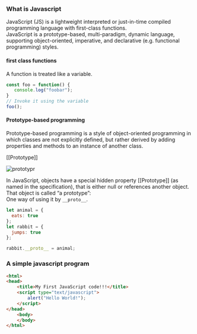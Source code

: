 ### What is Javascript
JavaScript (JS) is a lightweight interpreted or just-in-time compiled programming language with first-class functions. 
<br/>
JavaScript is a prototype-based, multi-paradigm, dynamic language, supporting object-oriented, imperative, and declarative (e.g. functional programming) styles.

#### first class functions
A function is treated like a variable.

```javascript
const foo = function() {
   console.log("foobar");
}
// Invoke it using the variable
foo();
```

#### Prototype-based programming
Prototype-based programming is a style of object-oriented programming in which classes are not explicitly defined, but rather derived by adding properties and methods to an instance of another class.
<br/>

[[Prototype]]<br/>

<img src="https://javascript.info/article/prototype-inheritance/object-prototype-empty.png" alt="prototypr"/><br/>

In JavaScript, objects have a special hidden property [[Prototype]] (as named in the specification), that is either null or references another object. That object is called “a prototype”:<br/>
One way of using it by ```__proto__```.

```javascript
let animal = {
  eats: true
};
let rabbit = {
  jumps: true
};

rabbit.__proto__ = animal;
```

### A simple javascript program
```html
<html>
<head>
	<title>My First JavaScript code!!!</title>
	<script type="text/javascript">
		alert("Hello World!");
	</script>
</head>
	<body>
	</body>
</html>
```
